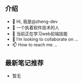 ## 介绍
- 👋 Hi, 我是@zheng-dev
- 👀 一个执着软件技术的人
- 🌱 当前正在学习web前端技能
- 💞️ I’m looking to collaborate on ...
- 📫 How to reach me ...

## 最新笔记推荐
* 暂无





